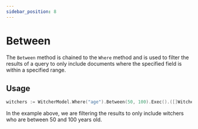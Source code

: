 ```yaml
---
sidebar_position: 8
---
```


# Between

The `Between` method is chained to the `Where` method and is used to filter the results of a query to only include documents where the specified field is within a specified range.

## Usage

```go
witchers := WitcherModel.Where("age").Between(50, 100).Exec().([]Witcher)
```

In the example above, we are filtering the results to only include witchers who are between 50 and 100 years old.